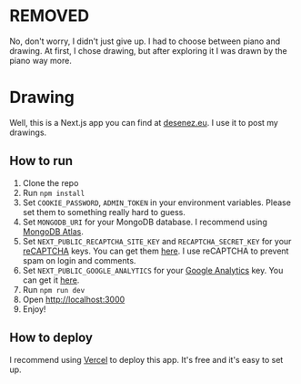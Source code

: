 # REMOVED
No, don't worry, I didn't just give up. I had to choose between piano and drawing. At first, I chose drawing, but after exploring it I was drawn by the piano way more.

# Drawing
Well, this is a Next.js app you can find at [desenez.eu](https://desenez.eu). I use it to post my drawings.

## How to run
1. Clone the repo
1. Run `npm install`
1. Set `COOKIE_PASSWORD`, `ADMIN_TOKEN` in your environment variables. Please set them to something really hard to guess.
1. Set `MONGODB_URI` for your MongoDB database. I recommend using [MongoDB Atlas](https://www.mongodb.com/cloud/atlas).
1. Set `NEXT_PUBLIC_RECAPTCHA_SITE_KEY` and `RECAPTCHA_SECRET_KEY` for your [reCAPTCHA](https://www.google.com/recaptcha/about/) keys. You can get them [here](https://www.google.com/recaptcha/admin/create). I use reCAPTCHA to prevent spam on login and comments.
1. Set `NEXT_PUBLIC_GOOGLE_ANALYTICS` for your [Google Analytics](https://analytics.google.com/) key. You can get it [here](https://analytics.google.com/analytics/web/).
1. Run `npm run dev`
1. Open [http://localhost:3000](http://localhost:3000)
1. Enjoy!

## How to deploy
I recommend using [Vercel](https://vercel.com) to deploy this app. It's free and it's easy to set up. 
